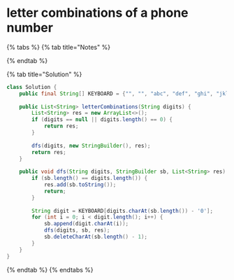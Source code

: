 # letter combinations of a phone number

{% tabs %}
{% tab title="Notes" %}

{% endtab %}

{% tab title="Solution" %}
```java
class Solution {
    public final String[] KEYBOARD = {"", "", "abc", "def", "ghi", "jkl", "mno", "pqrs", "tuv", "wxyz"};
    
    public List<String> letterCombinations(String digits) {
        List<String> res = new ArrayList<>();
        if (digits == null || digits.length() == 0) {
            return res;
        }
        
        dfs(digits, new StringBuilder(), res);
        return res;
    }
    
    public void dfs(String digits, StringBuilder sb, List<String> res) {
        if (sb.length() == digits.length()) {
            res.add(sb.toString());
            return;
        }
        
        String digit = KEYBOARD[digits.charAt(sb.length()) - '0'];
        for (int i = 0; i < digit.length(); i++) {
            sb.append(digit.charAt(i));
            dfs(digits, sb, res);
            sb.deleteCharAt(sb.length() - 1);
        }
    }
}
```
{% endtab %}
{% endtabs %}

